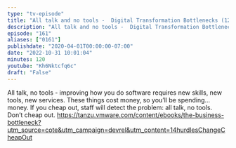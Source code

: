 ```yaml
---
type: "tv-episode"
title: "All talk and no tools -  Digital Transformation Bottlenecks (12/14) - Tanzu Talk"
description: "All talk and no tools -  Digital Transformation Bottlenecks (12/14) - Tanzu Talk"
episode: "161"
aliases: ["0161"]
publishdate: "2020-04-01T00:00:00-07:00"
date: "2022-10-31 10:01:04"
minutes: 120
youtube: "Kh6Nktcfq6c"
draft: "False"
---
```


All talk, no tools - improving how you do software requires new skills, new tools, new services. These things cost money, so you’ll be spending…money. If you cheap out, staff will detect the problem: all talk, no tools. Don’t cheap out. https://tanzu.vmware.com/content/ebooks/the-business-bottleneck?utm_source=cote&utm_campaign=devrel&utm_content=14hurdlesChangeCheapOut